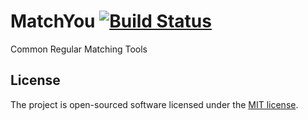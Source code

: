 # MatchYou [![Build Status](https://travis-ci.org/haowanxing/matchyou.svg?branch=master)](https://travis-ci.org/haowanxing/matchyou)

Common Regular Matching Tools

## License

The project is open-sourced software licensed under the [MIT license](http://opensource.org/licenses/MIT).
